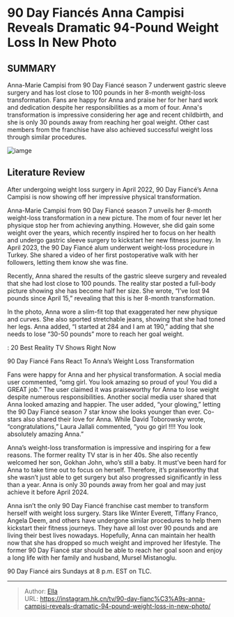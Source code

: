 # 90 Day Fiancés Anna Campisi Reveals Dramatic 94-Pound Weight Loss In New Photo


## SUMMARY 



  Anna-Marie Campisi from 90 Day Fiancé season 7 underwent gastric sleeve surgery and has lost close to 100 pounds in her 8-month weight-loss transformation.   Fans are happy for Anna and praise her for her hard work and dedication despite her responsibilities as a mom of four.   Anna&#39;s transformation is impressive considering her age and recent childbirth, and she is only 30 pounds away from reaching her goal weight. Other cast members from the franchise have also achieved successful weight loss through similar procedures.  

![iamge](https://static1.srcdn.com/wordpress/wp-content/uploads/2023/12/90-day-fianc-s-anna-campisi-reveals-dramatic-94-pound-weight-loss-in-new-photo.png)

## Literature Review
After undergoing weight loss surgery in April 2022, 90 Day Fiancé’s Anna Campisi is now showing off her impressive physical transformation.




Anna-Marie Campisi from 90 Day Fiancé season 7 unveils her 8-month weight-loss transformation in a new picture. The mom of four never let her physique stop her from achieving anything. However, she did gain some weight over the years, which recently inspired her to focus on her health and undergo gastric sleeve surgery to kickstart her new fitness journey. In April 2023, the 90 Day Fiancé alum underwent weight-loss procedure in Turkey. She shared a video of her first postoperative walk with her followers, letting them know she was fine.




Recently, Anna shared the results of the gastric sleeve surgery and revealed that she had lost close to 100 pounds. The reality star posted a full-body picture showing she has become half her size. She wrote, “I’ve lost 94 pounds since April 15,” revealing that this is her 8-month transformation.


 

In the photo, Anna wore a slim-fit top that exaggerated her new physique and curves. She also sported stretchable jeans, showing that she had toned her legs. Anna added, “I started at 284 and I am at 190,” adding that she needs to lose “30-50 pounds” more to reach her goal weight.

 : 20 Best Reality TV Shows Right Now


 90 Day Fiancé Fans React To Anna’s Weight Loss Transformation 
          




Fans were happy for Anna and her physical transformation. A social media user commented, “omg girl. You look amazing so proud of you! You did a GREAT job.” The user claimed it was praiseworthy for Anna to lose weight despite numerous responsibilities. Another social media user shared that Anna looked amazing and happier. The user added, “your glowing,” letting the 90 Day Fiancé season 7 star know she looks younger than ever. Co-stars also shared their love for Anna. While David Toborowsky wrote, “congratulations,” Laura Jallali commented, “you go girl !!!! You look absolutely amazing Anna.”

Anna’s weight-loss transformation is impressive and inspiring for a few reasons. The former reality TV star is in her 40s. She also recently welcomed her son, Gokhan John, who’s still a baby. It must’ve been hard for Anna to take time out to focus on herself. Therefore, it’s praiseworthy that she wasn’t just able to get surgery but also progressed significantly in less than a year. Anna is only 30 pounds away from her goal and may just achieve it before April 2024.




Anna isn’t the only 90 Day Fiancé franchise cast member to transform herself with weight loss surgery. Stars like Winter Everett, Tiffany Franco, Angela Deem, and others have undergone similar procedures to help them kickstart their fitness journeys. They have all lost over 90 pounds and are living their best lives nowadays. Hopefully, Anna can maintain her health now that she has dropped so much weight and improved her lifestyle. The former 90 Day Fiancé star should be able to reach her goal soon and enjoy a long life with her family and husband, Mursel Mistanoglu.



90 Day Fiancé airs Sundays at 8 p.m. EST on TLC.






---

> Author: [Ella](https://instagram.hk.cn/)  
> URL: https://instagram.hk.cn/tv/90-day-fianc%C3%A9s-anna-campisi-reveals-dramatic-94-pound-weight-loss-in-new-photo/  

